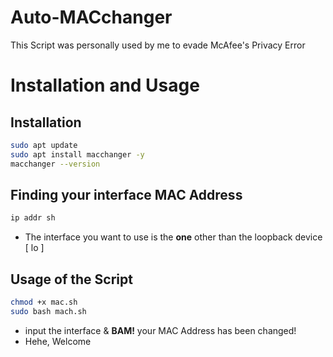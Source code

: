 # Auto-MACchanger
This Script was personally used by me to evade McAfee's Privacy Error

# Installation and Usage

## Installation

``` bash
sudo apt update
sudo apt install macchanger -y
macchanger --version
```
## Finding your interface MAC Address 

```bash
ip addr sh
```
- The interface you want to use is the **one** other than the loopback device [ lo ]

## Usage of the Script

```bash
chmod +x mac.sh
sudo bash mach.sh
```
- input the interface & **BAM!** your MAC Address has been changed! 
- Hehe, Welcome


